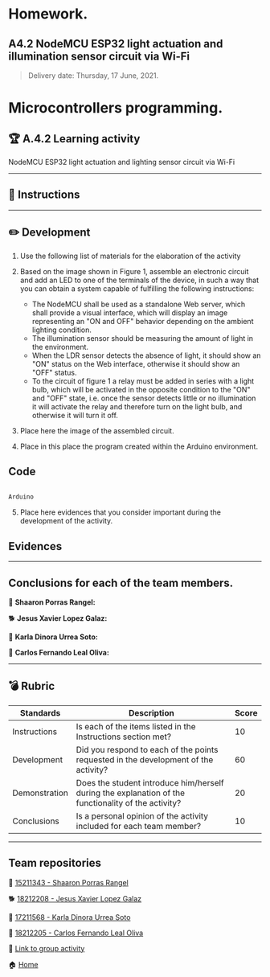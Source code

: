 # **Homework.**  

## A4.2 NodeMCU ESP32 light actuation and illumination sensor circuit via Wi-Fi

> Delivery date: Thursday, 17 June, 2021.
> 

# Microcontrollers programming.

## 🏆 A.4.2 Learning activity

NodeMCU ESP32 light actuation and lighting sensor circuit via Wi-Fi
___

## 📘 Instructions

___

## ✏️ Development

1. Use the following list of materials for the elaboration of the activity

2. Based on the image shown in Figure 1, assemble an electronic circuit and add an LED to one of the terminals of the device, in such a way that you can obtain a system capable of fulfilling the following instructions:

    - The NodeMCU shall be used as a standalone Web server, which shall provide a visual interface, which will display an image representing an "ON and OFF" behavior depending on the ambient lighting condition.
    - The illumination sensor should be measuring the amount of light in the environment.
    - When the LDR sensor detects the absence of light, it should show an "ON" status on the Web interface, otherwise it should show an "OFF" status.
    - To the circuit of figure 1 a relay must be added in series with a light bulb, which will be activated in the opposite condition to the "ON" and "OFF" state, i.e. once the sensor detects little or no illumination it will activate the relay and therefore turn on the light bulb, and otherwise it will turn it off.

3. Place here the image of the assembled circuit.

4. Place in this place the program created within the Arduino environment.

## Code
```c++

Arduino

```

5. Place here evidences that you consider important during the development of the activity.

## Evidences



___

## Conclusions for each of the team members.

🥞 **Shaaron Porras Rangel:** 


🐕 **Jesus Xavier Lopez Galaz:** 


🧀 **Karla Dinora Urrea Soto:**


🐶 **Carlos Fernando Leal Oliva:**

___

## 💣 Rubric


| **Standards** | **Description**                                                                                    | **Score** |
| ------------- | -------------------------------------------------------------------------------------------------- | --------- |
| Instructions  | Is each of the items listed in the Instructions section met?                                        | 10        |
| Development   | Did you respond to each of the points requested in the development of the activity?                 | 60        |
| Demonstration | Does the student introduce him/herself during the explanation of the functionality of the activity? | 20        |
| Conclusions   | Is a personal opinion of the activity included for each team member?                                | 10        |


___

## Team repositories

🥞 [15211343 - Shaaron Porras Rangel](https://github.com/ShaaronPR/Tareas)

🐕 [18212208 - Jesus Xavier Lopez Galaz](https://github.com/LopezJesus/Sistemas-Programables)

🧀 [17211568 - Karla Dinora Urrea Soto](https://github.com/Karldin11/SistemasProgramables)

🐶 [18212205 - Carlos Fernando Leal Oliva](https://github.com/FernandoOliva18212205/SistemasProgramables)

📁 [Link to group activity](https://github.com/ShaaronPR/Sistemas-Programables/blob/main/A4.2_NombreApellido_Sistematicos.md)


🏠 [Home](https://github.com/ShaaronPR/Sistemas-Programables)



